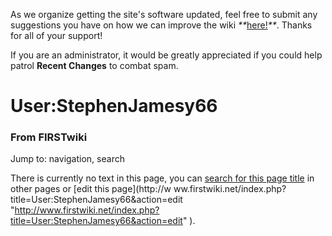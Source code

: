 As we organize getting the site's software updated, feel free to submit any
suggestions you have on how we can improve the wiki
_**_[here!](/index.php/User:Hallry/Suggestions "User:Hallry/Suggestions"
)_**_. Thanks for all of your support!

If you are an administrator, it would be greatly appreciated if you could help
patrol **Recent Changes** to combat spam.

# User:StephenJamesy66

### From FIRSTwiki

Jump to: navigation, search

There is currently no text in this page, you can [search for this page
title](/index.php/Special:Search/StephenJamesy66
"Special:Search/StephenJamesy66" ) in other pages or [edit this page](http://w
ww.firstwiki.net/index.php?title=User:StephenJamesy66&action=edit
"http://www.firstwiki.net/index.php?title=User:StephenJamesy66&action=edit" ).

